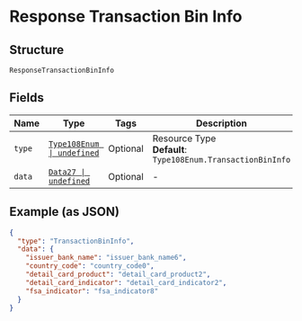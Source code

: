 
# Response Transaction Bin Info

## Structure

`ResponseTransactionBinInfo`

## Fields

| Name | Type | Tags | Description |
|  --- | --- | --- | --- |
| `type` | [`Type108Enum \| undefined`](../../doc/models/type-108-enum.md) | Optional | Resource Type<br>**Default**: `Type108Enum.TransactionBinInfo` |
| `data` | [`Data27 \| undefined`](../../doc/models/data-27.md) | Optional | - |

## Example (as JSON)

```json
{
  "type": "TransactionBinInfo",
  "data": {
    "issuer_bank_name": "issuer_bank_name6",
    "country_code": "country_code0",
    "detail_card_product": "detail_card_product2",
    "detail_card_indicator": "detail_card_indicator2",
    "fsa_indicator": "fsa_indicator8"
  }
}
```

